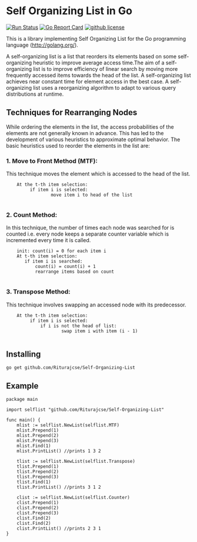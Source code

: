 # Self Organizing List in Go

[![Run Status](https://api.shippable.com/projects/59dba4fb183eb3070005b779/badge?branch=master)](https://app.shippable.com/github/Riturajcse/Self-Organizing-List)
[![Go Report Card](https://goreportcard.com/badge/github.com/Riturajcse/Self-Organizing-List)](https://goreportcard.com/report/github.com/Riturajcse/Self-Organizing-List)
[![github license](https://img.shields.io/github/license/Riturajcse/Self-Organizing-List.svg)](https://github.com/Riturajcse/Self-Organizing-List)

This is a library implementing Self Organizing List for the Go programming language (http://golang.org/).

A self-organizing list is a list that reorders its elements based on some self-organizing heuristic to improve average access time.The aim of a self-organizing list is to improve efficiency of linear search by moving more frequently accessed items towards the head of the list. A self-organizing list achieves near constant time for element access in the best case. A self-organizing list uses a reorganizing algorithm to adapt to various query distributions at runtime.

## Techniques for Rearranging Nodes
While ordering the elements in the list, the access probabilities of the elements are not generally known in advance. This has led to the development of various heuristics to approximate optimal behavior. The basic heuristics used to reorder the elements in the list are:

### 1. Move to Front Method (MTF):

This technique moves the element which is accessed to the head of the list.
```
    At the t-th item selection:
         if item i is selected:
                 move item i to head of the list
           
```

### 2. Count Method:

In this technique, the number of times each node was searched for is counted i.e. every node keeps a separate counter variable which is incremented every time it is called. 
```
    init: count(i) = 0 for each item i
    At t-th item selection:
       if item i is searched:
           count(i) = count(i) + 1
           rearrange items based on count
           
```

### 3. Transpose Method:

This technique involves swapping an accessed node with its predecessor. 
```
    At the t-th item selection:
         if item i is selected:
             if i is not the head of list:
                     swap item i with item (i - 1)
           
```

## Installing
```
go get github.com/Riturajcse/Self-Organizing-List
```

## Example
```
package main

import selflist "github.com/Riturajcse/Self-Organizing-List"

func main() {
    mlist := selflist.NewList(selflist.MTF)
    mlist.Prepend(1)
    mlist.Prepend(2)
    mlist.Prepend(3)
    mlist.Find(1)
    mlist.PrintList() //prints 1 3 2
    
    tlist := selflist.NewList(selflist.Transpose)
    tlist.Prepend(1)
    tlist.Prepend(2)
    tlist.Prepend(3)
    tlist.Find(1)
    tlist.PrintList() //prints 3 1 2
    
    clist := selflist.NewList(selflist.Counter)
    clist.Prepend(1)
    clist.Prepend(2)
    clist.Prepend(3)
    clist.Find(2)
    clist.Find(2)
    clist.PrintList() //prints 2 3 1
}

```


